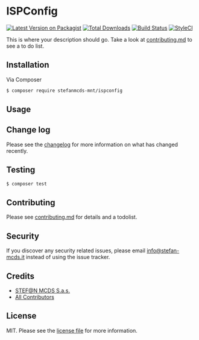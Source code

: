 # ISPConfig

[![Latest Version on Packagist][ico-version]][link-packagist]
[![Total Downloads][ico-downloads]][link-downloads]
[![Build Status][ico-travis]][link-travis]
[![StyleCI][ico-styleci]][link-styleci]

This is where your description should go. Take a look at [contributing.md](contributing.md) to see a to do list.

## Installation

Via Composer

``` bash
$ composer require stefanmcds-mnt/ispconfig
```

## Usage

## Change log

Please see the [changelog](changelog.md) for more information on what has changed recently.

## Testing

``` bash
$ composer test
```

## Contributing

Please see [contributing.md](contributing.md) for details and a todolist.

## Security

If you discover any security related issues, please email info@stefan-mcds.it instead of using the issue tracker.

## Credits

- [STEF@N MCDS S.a.s.][link-author]
- [All Contributors][link-contributors]

## License

MIT. Please see the [license file](license.md) for more information.

[ico-version]: https://img.shields.io/packagist/v/stefanmcds-mnt/ispconfig.svg?style=flat-square
[ico-downloads]: https://img.shields.io/packagist/dt/stefanmcds-mnt/ispconfig.svg?style=flat-square
[ico-travis]: https://img.shields.io/travis/stefanmcds-mnt/ispconfig/master.svg?style=flat-square
[ico-styleci]: https://styleci.io/repos/12345678/shield

[link-packagist]: https://packagist.org/packages/stefanmcds-mnt/ispconfig
[link-downloads]: https://packagist.org/packages/stefanmcds-mnt/ispconfig
[link-travis]: https://travis-ci.org/stefanmcds-mnt/ispconfig
[link-styleci]: https://styleci.io/repos/12345678
[link-author]: https://github.com/stefanmcds-mnt
[link-contributors]: ../../contributors
